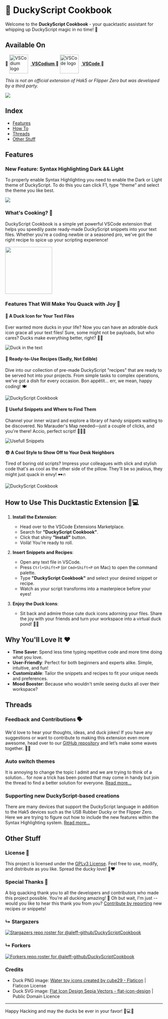# 🦆 DuckyScript Cookbook

Welcome to the **DuckyScript Cookbook** - your quacktastic assistant for whipping up DuckyScript magic in no time! 🚀

## Available On

 🌟 <a href="https://open-vsx.org/extension/Aleff/duckyscriptcookbook"> <img src="https://github.com/VSCodium/vscodium.github.io/blob/master/img/apple-touch-icon.png?raw=true" width="60" alt="VSCodium logo" style="vertical-align: middle; margin-right: 8px;"/> **VSCodium** </a> 🌟 <a href="https://marketplace.visualstudio.com/items?itemName=Aleff.duckyscriptcookbook"> <img src="https://code.visualstudio.com/assets/images/code-stable.png" width="60" alt="VSCode logo" style="vertical-align: middle; margin-right: 8px;"/> **VSCode** </a> 🌟 

_This is not an official extension of Hak5 or Flipper Zero but was developed by a third party._

![](https://github.com/aleff-github/Deposito/blob/main/DuckyScriptCookbook/Hak5%20Disclaimer.png?raw=true)

## Index

   - [Features](#features)
   - [How To](#how-to-use-this-ducktastic-extension-)
   - [Threads](#threads)
   - [Other Stuff](#other-stuff)

## Features

### New Feature: Syntax Highlighting Dark && Light

To properly enable Syntax Highlighting you need to enable the Dark or Light theme of DuckyScript. To do this you can click F1, type “theme” and select the theme you like best.

![](https://github.com/aleff-github/Deposito/blob/main/DuckyScriptCookbook/syntax-highlighting.gif?raw=true)

### What's Cooking? 🍳

DuckyScript Cookbook is a simple yet powerful VSCode extension that helps you speedily paste ready-made DuckyScript snippets into your text files. Whether you're a coding newbie or a seasoned pro, we've got the right recipe to spice up your scripting experience!

<img src="https://github.com/aleff-github/DuckyScriptCookbook/blob/main/images/icon.png?raw=true" width="150"/>

### Features That Will Make You Quack with Joy 🥳

#### 🐤 A Duck Icon for Your Text Files

Ever wanted more ducks in your life? Now you can have an adorable duck icon grace all your text files! Sure, some might not be payloads, but who cares? Ducks make everything better, right? 🦆✨

![Duck in the text](https://github.com/aleff-github/Deposito/blob/main/DuckyScriptCookbook/Ducky-In-The-Text.png?raw=true)

#### 📖 Ready-to-Use Recipes (Sadly, Not Edible)
Dive into our collection of pre-made DuckyScript "recipes" that are ready to be served hot into your projects. From simple tasks to complex operations, we've got a dish for every occasion. Bon appétit... err, we mean, happy coding! 🍽️

![DuckyScript Cookbook](https://github.com/aleff-github/Deposito/blob/main/DuckyScriptCookbook/Ducky-Script-Cookbook.gif?raw=true)

#### 📝 Useful Snippets and Where to Find Them
Channel your inner wizard and explore a library of handy snippets waiting to be discovered. No Marauder's Map needed—just a couple of clicks, and you're there! Accio, perfect script! 🧙‍♂️✨

![Usefull Snippets](https://github.com/aleff-github/Deposito/blob/main/DuckyScriptCookbook/Usefull-Snippets.gif?raw=true)

#### 😎 A Cool Style to Show Off to Your Desk Neighbors
Tired of boring old scripts? Impress your colleagues with slick and stylish code that's as cool as the other side of the pillow. They'll be so jealous, they might just quack in envy! 🕶️🔥

![DuckyScript Cookbook](https://github.com/aleff-github/Deposito/blob/main/DuckyScriptCookbook/Beautiful-Menu.gif?raw=true)

## How to Use This Ducktastic Extension 🦆💻

1. **Install the Extension**:
   - Head over to the VSCode Extensions Marketplace.
   - Search for **"DuckyScript Cookbook"**.
   - Click that shiny **"Install"** button.
   - Voilà! You're ready to roll.

2. **Insert Snippets and Recipes**:
   - Open any text file in VSCode.
   - Press `Ctrl+Shift+P` (or `Cmd+Shift+P` on Mac) to open the command palette.
   - Type **"DuckyScript Cookbook"** and select your desired snippet or recipe.
   - Watch as your script transforms into a masterpiece before your eyes!

3. **Enjoy the Duck Icons**:
   - Sit back and admire those cute duck icons adorning your files. Share the joy with your friends and turn your workspace into a virtual duck pond! 🦆🌊

## Why You'll Love It ❤️

- **Time Saver**: Spend less time typing repetitive code and more time doing what you love.
- **User-Friendly**: Perfect for both beginners and experts alike. Simple, intuitive, and fun!
- **Customizable**: Tailor the snippets and recipes to fit your unique needs and preferences.
- **Mood Booster**: Because who wouldn't smile seeing ducks all over their workspace?

## Threads

### Feedback and Contributions 🗣️

We'd love to hear your thoughts, ideas, and duck jokes! If you have any suggestions or want to contribute to making this extension even more awesome, head over to our [GitHub repository](https://github.com/aleff-github/DuckyScriptCookbook) and let’s make some waves together. 🦆🤝

### Auto switch themes

It is annoying to change the topic I admit and we are trying to think of a solution... for now a trick has been posted that may come in handy but join the thread to find a better solution for everyone. [Read more...](https://github.com/aleff-github/DuckyScriptCookbook/issues/1)

### Supporting new DuckyScript-based creations

There are many devices that support the DuckyScript language in addition to the Hak5 devices such as the USB Rubber Ducky or the Flipper Zero. Here we are trying to figure out how to include the new features within the Syntax Highlighting system. [Read more...](https://github.com/aleff-github/DuckyScriptCookbook/issues/2)

## Other Stuff

### License 📄

This project is licensed under the [GPLv3 License](./LICENSE). Feel free to use, modify, and distribute as you like. Spread the ducky love! 🦆❤️

### Special Thanks 🎉

A big quacking thank you to all the developers and contributors who made this project possible. You’re all ducking amazing! 🙌 Oh but wait, I'm just -- would you like to hear this thank you from you? [Contribute by reporting](https://github.com/aleff-github/DuckyScriptCookbook/issues) new recipes or snippets!

### ↳ Stargazers

[![Stargazers repo roster for @aleff-github/DuckyScriptCookbook](https://reporoster.com/stars/aleff-github/DuckyScriptCookbook)](https://github.com/aleff-github/DuckyScriptCookbook/stargazers)

### ↳ Forkers

[![Forkers repo roster for @aleff-github/DuckyScriptCookbook](https://reporoster.com/forks/aleff-github/DuckyScriptCookbook)](https://github.com/aleff-github/DuckyScriptCookbook/network/members)

### Credits

- Duck PNG image: <a href="https://www.flaticon.com/free-icons/water-toy" title="water toy icons">Water toy icons created by cube29 - Flaticon</a> | Flaticon License
- Duck SVG image: <a href="https://www.svgrepo.com/svg/485117/duck">Flat Icon Design Sepia Vectors - flat-icon-design</a> | Public Domain Licence

---

Happy Hacking and may the ducks be ever in your favor! 🦆💻✨
